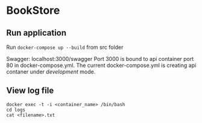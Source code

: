 # BookStore

## Run application
Run `docker-compose up --build` from src folder

Swagger: localhost:3000/swagger
Port 3000 is bound to api container port 80 in docker-compose.yml. The current docker-compose.yml is creating api contaner under *development* mode.

## View log file
```
docker exec -t -i <container_name> /bin/bash
cd logs
cat <filename>.txt
```

